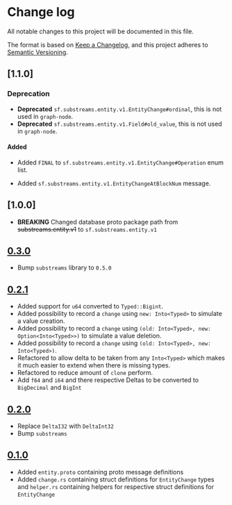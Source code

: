 # Change log

All notable changes to this project will be documented in this file.

The format is based on [Keep a Changelog](https://keepachangelog.com/en/1.0.0/), and this project adheres to [Semantic Versioning](https://semver.org/spec/v2.0.0.html).

## [1.1.0]

### Deprecation

* **Deprecated** `sf.substreams.entity.v1.EntityChange#ordinal`, this is not used in `graph-node`.
* **Deprecated** `sf.substreams.entity.v1.Field#old_value`, this is not used in `graph-node`.

#### Added

* Added `FINAL` to `sf.substreams.entity.v1.EntityChange#Operation` enum list.

* Added `sf.substreams.entity.v1.EntityChangeAtBlockNum` message.

## [1.0.0]

* **BREAKING** Changed database proto package path from ~~substreams.entity.v1~~ to `sf.substreams.entity.v1`

## [0.3.0](https://github.com/streamingfast/substreams-entity-change/releases/tag/v0.3.0)

* Bump `substreams` library to `0.5.0`

## [0.2.1](https://github.com/streamingfast/substreams-entity-change/releases/tag/v0.2.1)

* Added support for `u64` converted to `Typed::Bigint`.
* Added possibility to record a `change` using `new: Into<Typed>` to simulate a value creation.
* Added possibility to record a `change` using `(old: Into<Typed>, new: Option<Into<Typed>>)` to simulate a value deletion.
* Added possibility to record a `change` using `(old: Into<Typed>, new: Into<Typed>)`.
* Refactored to allow delta to be taken from any `Into<Typed>` which makes it much easier to extend when there is missing types.
* Refactored to reduce amount of `clone` perform.
* Add `f64` and `i64` and there respective Deltas to be converted to `BigDecimal` and `BigInt`

## [0.2.0](https://github.com/streamingfast/substreams-entity-change/releases/tag/v0.2.0)

* Replace `DeltaI32` with `DeltaInt32`
* Bump `substreams`

## [0.1.0](https://github.com/streamingfast/substreams-entity-change/releases/tag/v0.1.0)

* Added `entity.proto` containing proto message definitions
* Added `change.rs` containing struct definitions for `EntityChange` types and `helper.rs` containing helpers for respective struct definitions for `EntityChange`
